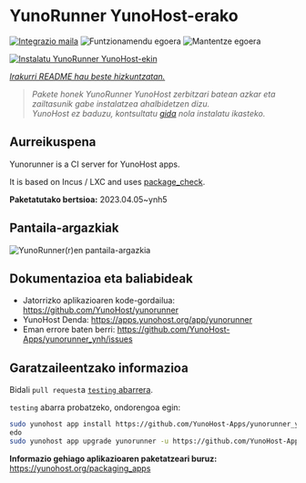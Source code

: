 <!--
Ohart ongi: README hau automatikoki sortu da <https://github.com/YunoHost/apps/tree/master/tools/readme_generator>ri esker
EZ editatu eskuz.
-->

# YunoRunner YunoHost-erako

[![Integrazio maila](https://dash.yunohost.org/integration/yunorunner.svg)](https://ci-apps.yunohost.org/ci/apps/yunorunner/) ![Funtzionamendu egoera](https://ci-apps.yunohost.org/ci/badges/yunorunner.status.svg) ![Mantentze egoera](https://ci-apps.yunohost.org/ci/badges/yunorunner.maintain.svg)

[![Instalatu YunoRunner YunoHost-ekin](https://install-app.yunohost.org/install-with-yunohost.svg)](https://install-app.yunohost.org/?app=yunorunner)

*[Irakurri README hau beste hizkuntzatan.](./ALL_README.md)*

> *Pakete honek YunoRunner YunoHost zerbitzari batean azkar eta zailtasunik gabe instalatzea ahalbidetzen dizu.*  
> *YunoHost ez baduzu, kontsultatu [gida](https://yunohost.org/install) nola instalatu ikasteko.*

## Aurreikuspena

Yunorunner is a CI server for YunoHost apps.

It is based on Incus / LXC and uses [package_check](https://github.com/YunoHost/package_check).


**Paketatutako bertsioa:** 2023.04.05~ynh5

## Pantaila-argazkiak

![YunoRunner(r)en pantaila-argazkia](./doc/screenshots/screenshot.png)

## Dokumentazioa eta baliabideak

- Jatorrizko aplikazioaren kode-gordailua: <https://github.com/YunoHost/yunorunner>
- YunoHost Denda: <https://apps.yunohost.org/app/yunorunner>
- Eman errore baten berri: <https://github.com/YunoHost-Apps/yunorunner_ynh/issues>

## Garatzaileentzako informazioa

Bidali `pull request`a [`testing` abarrera](https://github.com/YunoHost-Apps/yunorunner_ynh/tree/testing).

`testing` abarra probatzeko, ondorengoa egin:

```bash
sudo yunohost app install https://github.com/YunoHost-Apps/yunorunner_ynh/tree/testing --debug
edo
sudo yunohost app upgrade yunorunner -u https://github.com/YunoHost-Apps/yunorunner_ynh/tree/testing --debug
```

**Informazio gehiago aplikazioaren paketatzeari buruz:** <https://yunohost.org/packaging_apps>
